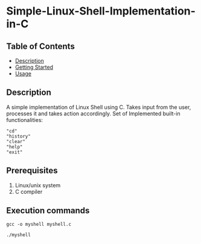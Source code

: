 # Simple-Linux-Shell-Implementation-in-C
## Table of Contents
+ [Description](#description)
+ [Getting Started](#getting_started)
+ [Usage](#usage)

## Description
A simple implementation of Linux Shell using C. 
Takes input from the user, processes it and takes action accordingly.
Set of Implemented built-in functionalities:
```
"cd"
"history"
"clear"
"help"
"exit"
```
## Prerequisites

1. Linux/unix system
2. C compiler

## Execution commands

```
gcc -o myshell myshell.c

./myshell

```

